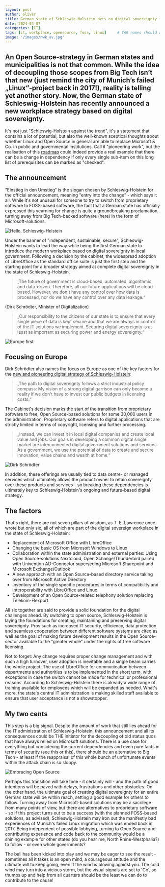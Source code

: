 ```yaml
---
layout: post
author: oliver
title: German state of Schleswig-Holstein bets on digital sovereignty for the modern workplace 
date: 2024-04-07
categories: [IT]
tags: [it, workplace, opensource, foss, linux]     # TAG names should always be lowercase
image: '/images/nwk_av.jpg'
---
```


## An Open Source-strategy in German states and municipalities is not that common. While the idea of decoupling those scopes from Big Tech isn’t that new (just remind the city of Munich’s failed „Linux“-project back in 2017!), reality is telling yet another story. Now, the German state of Schleswig-Holstein has recently announced a new workplace strategy based on digital sovereignty.

It's not just "Schleswig-Holstein against the trend", it's a statement that contains a lot of potential, but also the well-known sceptical thoughts about whether Linux and Open Source in general are able to replace Microsoft & Co. in public and governmental institutions. Call it "pioneering work", but the realisation of this [roadmap](https://www.schleswig-holstein.de/DE/landesregierung/ministerien-behoerden/I/_startseite/Artikel2024/II/240403_digitalsouveraene_verwaltung.html) could indeed provide a real example that there can be a change in dependency if only every single sub-item on this long list of prerequisites can be marked as "checked".

## The announcement
"Einstieg in den Umstieg" is the slogan chosen by Schleswig-Holstein for the official announcement, meaning "entry into the change" - which says it all. While it's not unusual for someone to try to switch from proprietary software to FOSS-based software, the fact that a German state has officially expressed this yearning for change is quite a groundbreaking proclamation, turning away from Big Tech-backed software (here) in the form of Microsoft-solutions.

![Hello, Schleswig-Holstein](../images/schleswig_holstein.jpg)

Under the banner of "independent, sustainable, secure", Schleswig-Holstein wants to lead the way while being the first German state to introduce the modern workplace based on digital sovereignty in local government. Following a decision by the cabinet, the widespread adoption of LibreOffice as the standard office suite is just the first step and the starting point for a broader strategy aimed at complete digital sovereignty in the state of Schleswig-Holstein.

> „The future of government is cloud-based, automated, algorithmic and data-driven. Therefore, all our future applications will be cloud-based. However, we don't have any control over how data is processed, nor do we have any control over any data leakage.“

(Dirk Schrödter, Minister of Digitalization)

> „Our responsibility to the citizens of our state is to ensure that every single piece of data is kept secure and that we are always in control of the IT solutions we implement. Securing digital sovereignty is at least as important as securing power and energy sovereignty.“

![Europe first](../images/christian-lue-8Yw6tsB8tnc-unsplash.jpg)

## Focusing on Europe

Dirk Schrödter also names the focus on Europe as one of the key factors for the [new and pioneering digital strategy of Schleswig-Holstein](https://www.schleswig-holstein.de/DE/landesregierung/ministerien-behoerden/I/Presse/PI/2024/CdS/240403_cds_it-arbeitsplatz.html?nn=549a8fa0-66c0-4da0-9f19-70e4be245eac):

> „The path to digital sovereignty follows a strict industrial policy compass: My vision of a strong digital garrison can only become a reality if we don't have to invest our public budgets in licensing costs.“

The Cabinet's decision marks the start of the transition from proprietary software to free, Open Source-based solutions for some 30,000 users in the administration. Proprietary software refers to digital applications that are strictly limited in terms of copyright, licensing and further processing.

> „Instead, we can invest it in local digital companies and create local value and jobs. Our goals in developing a common digital single market are interconnected digital government solutions and services. As a government, we use the potential of data to create and secure innovation, value chains and wealth at home.“

![Dirk Schrödter](../images/dirk_schroeter.jpg)

In addition, these offerings are usually tied to data centre- or managed services which ultimately allows the product owner to retain sovereignty over these products and services - so breaking these dependencies is ultimately key to Schleswig-Holstein's ongoing and future-based digital strategy.

## The factors
That's right, there are not seven pillars of wisdom, as T. E. Lawrence once wrote but only six, all of which are part of the digital sovereign workplace in the state of Schleswig-Holstein:

- Replacement of Microsoft Office with LibreOffice
- Changing the basic OS from Microsoft Windows to Linux
- Collaboration within the state administration and external parties: Using Open Source-solutions Nextcloud, Open Xchange/Thunderbird paired with Univention AD-Connector superseding Microsoft Sharepoint and Microsoft Exchange/Outlook
- A new approach with an Open Source-based directory service taking over from Microsoft Active Directory
- Inventory of the single specific procedures in terms of compatibility and interoperability with LibreOffice and Linux
- Development of an Open Source-related telephony solution replacing Telekom-Flexport

All six together are said to provide a solid foundation for the digital challenges ahead. By switching to open source, Schleswig-Holstein is laying the foundations for creating, maintaining and preserving digital sovereignty. Pros such as increased IT security, efficiency, data protection and seamless cooperation between different software systems are cited as well as the goal of making future development results in the Open Source-sector available to the "greater whole" under the rights of free software licensing.

Not to forget: Any change requires proper change management and with such a high turnover, user adoption is inevitable and a single beam carries the whole project: The use of LibreOffice for communication between departments and authorities is to be implemented in the short term, with exceptions in case the switch cannot be made for technical or professional reasons. According to Schleswig-Holstein there is already a wide range of training available for employees which will be expanded as needed. What's more, the state's central IT administration is making skilled staff available to ensure that user acceptance is not a showstopper.

## My two cents
This step is a big signal. Despite the amount of work that still lies ahead for the IT administration of Schleswig-Holstein, this announcement and all its consequences could be THE initiator for the decoupling of old status quos that have always relied on Microsoft solutions. There is a use case for everything but considering the current dependencies and even pure facts in terms of security (see [this](https://www.bleepingcomputer.com/news/security/microsoft-still-unsure-how-hackers-stole-msa-key-in-2023-exchange-attack/) or [this](https://www.cisa.gov/sites/default/files/2024-04/CSRB_Review_of_the_Summer_2023_MEO_Intrusion_Final_508c.pdf)), there should be an alternative to Big Tech - at least if the reappraisal of this whole bunch of unfortunate events within the attack chain is so sloppy.

![Embracing Open Source](../images/shahadat-rahman-BfrQnKBulYQ-unsplash.jpg)

Perhaps this transition will take time - it certainly will - and the path of good intentions will be paved with delays, frustrations and other obstacles. On the other hand, the ultimate goal of creating digital sovereignty for an entire German state will be within reach, setting a good example for others to follow. Turning away from Microsoft-based solutions may be a sacrilege from many points of view, but there are alternatives to proprietary software - so if this project turns out to be a success (with the planned FOSS-based solutions, as advised), Schleswig-Holstein may iron out the manifestly bad experiences of Munich's failed Linux migration which was ended back in 2017. Being independent of possible lobbying, turning to Open Source and contributing experience and code back to the community would be a shining example for other states (do you hear me, North Rhine-Westphalia?) to follow - or even whole governments?

The ball has been kicked into play and we may be eager to see the result - sometimes all it takes is an open mind, a courageous attitude and the ultimate will to keep going, even if the wind is blowing against you. The cold wind may turn into a vicious storm, but the visual signals are set to 'Go', so thumbs up and help from all quarters should be the least we can do to contribute to the cause!
